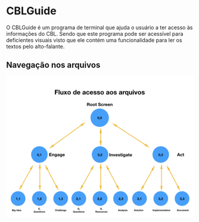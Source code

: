 # CBLGuide

O CBLGuide é um programa de terminal que ajuda o usuário a ter acesso às informações do CBL. Sendo que este programa pode ser acessível para deficientes visuais visto que ele contém uma funcionalidade para ler os textos pelo alto-falante.
## Navegação nos arquivos
![Fluxo](Fluxo.png)

